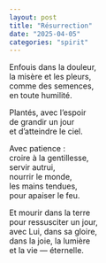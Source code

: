 ```yaml
---
layout: post
title: "Résurrection"
date: "2025-04-05"
categories: "spirit"
---
```


Enfouis dans la douleur,  
la misère et les pleurs,  
comme des semences,  
en toute humilité.  

Plantés, avec l’espoir  
de grandir un jour  
et d’atteindre le ciel.  

Avec patience :  
croire à la gentillesse,  
servir autrui,  
nourrir le monde,  
les mains tendues,  
pour apaiser le feu.  

Et mourir dans la terre  
pour ressusciter un jour,  
avec Lui, dans sa gloire,  
dans la joie, la lumière  
et la vie — éternelle.  

